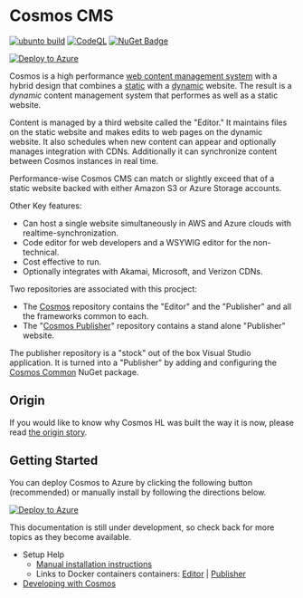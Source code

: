 # Cosmos CMS

[![ubunto build](https://github.com/CosmosSoftware/Cosmos.Cms/actions/workflows/dotnet.yml/badge.svg)](https://github.com/CosmosSoftware/Cosmos.Cms/actions/workflows/dotnet.yml) [![CodeQL](https://github.com/CosmosSoftware/Cosmos.Cms/actions/workflows/codeql-analysis.yml/badge.svg)](https://github.com/CosmosSoftware/Cosmos.Cms/actions/workflows/codeql-analysis.yml) 
[![NuGet Badge](https://buildstats.info/nuget/CDT.Cosmos.Cms.Common)](https://www.nuget.org/packages/CDT.Cosmos.Cms.Common/)

[![Deploy to Azure](https://aka.ms/deploytoazurebutton)](/Documentation/Installation/AzureClickInstall.md)

Cosmos is a high performance [web content management system](https://en.wikipedia.org/wiki/Web_content_management_system) with a hybrid design that combines a [static](https://en.wikipedia.org/wiki/Static_web_page) with a [dynamic](https://en.wikipedia.org/wiki/Dynamic_web_page) website.  The result is a _dynamic_ content management system that performes as well as a static website.

Content is managed by a third website called the "Editor."  It maintains files on the static website and makes edits to web pages on the dynamic website.  It also schedules when new content can appear and optionally manages integration with CDNs.  Additionally it can synchronize content between Cosmos instances in real time.

Performance-wise Cosmos CMS can match or slightly exceed that of a static website backed with either Amazon S3 or Azure Storage accounts.
 
Other Key features:

* Can host a single website simultaneously in AWS and Azure clouds with realtime-synchronization.
* Code editor for web developers and a WSYWIG editor for the non-technical.
* Cost effective to run.
* Optionally integrates with Akamai, Microsoft, and Verizon CDNs.

Two repositories are associated with this procject:

* The [Cosmos](https://github.com/CosmosSoftware/Cosmos.Cms) repository contains the "Editor" and the "Publisher" and all the frameworks common to each.
* The "[Cosmos Publisher](https://github.com/CosmosSoftware/Cosmos.Cms.Publisher)" repository contains a stand alone "Publisher" website.

The publisher repository is a "stock" out of the box Visual Studio application. It is turned into a "Publisher" by adding and configuring the [Cosmos Common](https://www.nuget.org/packages/CDT.Cosmos.Cms.Common/) NuGet package.

## Origin

If you would like to know why Cosmos HL was built the way it is now, please read [the origin story](https://github.com/CosmosSoftware/Cosmos.Cms/blob/main/Documentation/Origin.md).

## Getting Started

You can deploy Cosmos to Azure by clicking the following button (recommended) or manually install by following the directions below.

[![Deploy to Azure](https://aka.ms/deploytoazurebutton)](/Documentation/Installation/AzureClickInstall.md)

This documentation is still under development, so check back for more topics as they become available.

* Setup Help
  * [Manual installation instructions](https://github.com/CosmosSoftware/Cosmos.Cms/blob/main/Documentation/Installation/Index.md)
  * Links to Docker containers containers: [Editor](https://hub.docker.com/repository/docker/toiyabe/cosmoseditor) | [Publisher](https://hub.docker.com/repository/docker/toiyabe/cosmospublisher)
* [Developing with Cosmos](/Documentation/DevelopingWithCosmos.md)

